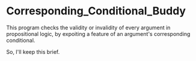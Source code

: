 # Corresponding_Conditional_Buddy
This program checks the validity or invalidity of every argument in propositional logic, by expoiting a feature of an argument's corresponding conditional.

So, I'll keep this brief. 
